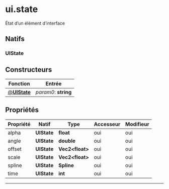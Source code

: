 # ui.state

État d’un élément d’interface
## Natifs
### UIState
## Constructeurs
|Fonction|Entrée|
|-|-|
|[@**UIState**](#ctor_0)| *param0*: **string**|
## Propriétés
|Propriété|Natif|Type|Accesseur|Modifieur|
|-|-|-|-|-|
|alpha|**UIState**|**float**|oui|oui|
|angle|**UIState**|**double**|oui|oui|
|offset|**UIState**|**Vec2\<float>**|oui|oui|
|scale|**UIState**|**Vec2\<float>**|oui|oui|
|spline|**UIState**|**Spline**|oui|oui|
|time|**UIState**|**int**|oui|oui|


***
